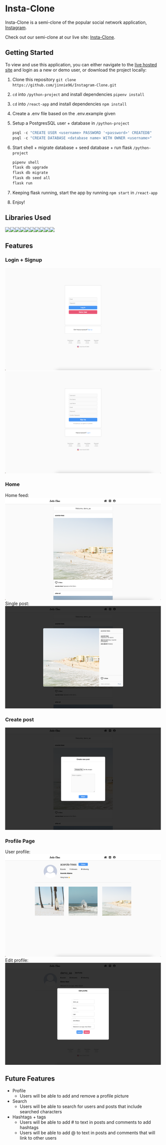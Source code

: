 # Insta-Clone

Insta-Clone is a semi-clone of the popular social network application, [Instagram](https://www.instagram.com/).

Check out our semi-clone at our live site: [Insta-Clone](https://flask-instagram-clone.herokuapp.com/).


## Getting Started
To view and use this application, you can either navigate to the [live hosted site](https://flask-instagram-clone.herokuapp.com/) and login as a new or demo user, or download the project locally:
1. Clone this repository ```git clone https://github.com/jinnie96/Instagram-Clone.git```

2. ```cd``` into ```/python-project``` and install dependencies ```pipenv install```

3. ```cd``` into ```/react-app``` and install dependencies ```npm install```

4.  Create a .env file based on the .env.example given

5.  Setup a PostgresSQL user + database in ```/python-project```
    ```javascript
    psql -c "CREATE USER <username> PASSWORD '<password>' CREATEDB"
    psql -c "CREATE DATABASE <database name> WITH OWNER <username>"
    ```

6. Start shell + migrate database + seed database + run flask ```/python-project```
    ```javascript
    pipenv shell
    flask db upgrade
    flask db migrate
    flask db seed all
    flask run
    ```

6. Keeping flask running, start the app by running ```npm start``` in ```/react-app```

7. Enjoy!

## Libraries Used
<img  src="https://cdn.jsdelivr.net/gh/devicons/devicon/icons/javascript/javascript-original.svg" height=40/><img src="https://cdn.jsdelivr.net/gh/devicons/devicon/icons/python/python-original.svg" height=40/><img src="https://cdn.jsdelivr.net/gh/devicons/devicon/icons/react/react-original.svg" height=40/><img src="https://cdn.jsdelivr.net/gh/devicons/devicon/icons/redux/redux-original.svg" height=40/><img  src="https://cdn.jsdelivr.net/gh/devicons/devicon/icons/postgresql/postgresql-original.svg" height=40/><img src="https://cdn.jsdelivr.net/gh/devicons/devicon/icons/sqlalchemy/sqlalchemy-original.svg" height=40/><img  src="https://cdn.jsdelivr.net/gh/devicons/devicon/icons/css3/css3-original.svg" height=40/><img  src="https://cdn.jsdelivr.net/gh/devicons/devicon/icons/html5/html5-original.svg" height=40/><img src="https://cdn.jsdelivr.net/gh/devicons/devicon/icons/vscode/vscode-original.svg" height=40/><img  src="https://cdn.jsdelivr.net/gh/devicons/devicon/icons/git/git-original.svg" height=40/>

## Features
### Login + Signup
![login](./Images/ReadMePhotos/6-login.png)
![signup](./Images/ReadMePhotos/7-signup.png)

### Home
Home feed:
![home feed](./Images/ReadMePhotos/1-homefeed.png)
Single post:
![single post](./Images/ReadMePhotos/2-singlepost.png)

### Create post
![create post](./Images/ReadMePhotos/3-createpost.png)

### Profile Page
User profile:
![user profile](./Images/ReadMePhotos/4-viewprofile.png)
Edit profile:
![edit profile](./Images/ReadMePhotos/5-editprofile.png)

## Future Features
- Profile
   - Users will be able to add and remove a profile picture
- Search
    - Users will be able to search for users and posts that include searched characters
- Hashtags + tags
    - Users will be able to add # to text in posts and comments to add hashtags
    - Users will be able to add @ to text in posts and comments that will link to other users
